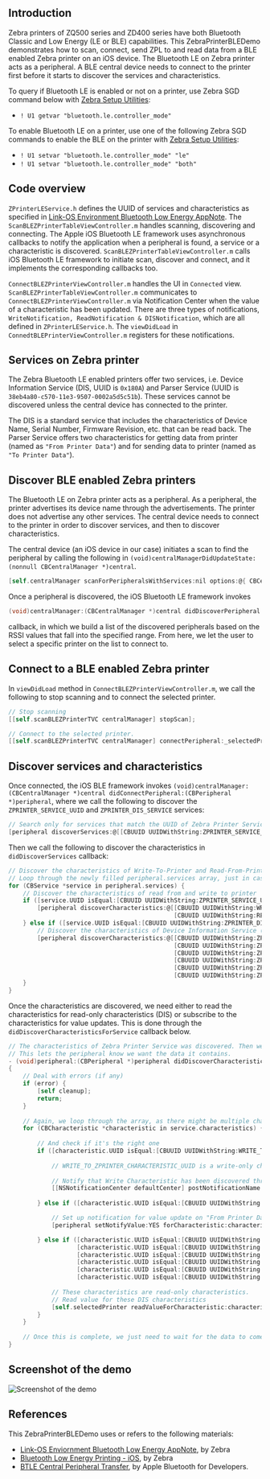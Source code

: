 ## Introduction
Zebra printers of ZQ500 series and ZD400 series have both Bluetooth Classic and Low Energy (LE or BLE) capabilities. This ZebraPrinterBLEDemo demonstrates how to scan, connect, send ZPL to and read data from a BLE enabled Zebra printer on an iOS device. The Bluetooth LE on Zebra printer acts as a peripheral. A BLE central device needs to connect to the printer first before it starts to discover the services and characteristics.

To query if Bluetooth LE is enabled or not on a printer, use Zebra SGD command below with [Zebra Setup Utilities](https://www.zebra.com/us/en/products/software/barcode-printers/zebralink/zebra-setup-utility.html):
* `! U1 getvar "bluetooth.le.controller_mode"`

To enable Bluetooth LE on a printer, use one of the following Zebra SGD commands to enable the BLE on the printer with [Zebra Setup Utilities](https://www.zebra.com/us/en/products/software/barcode-printers/zebralink/zebra-setup-utility.html):
* `! U1 setvar "bluetooth.le.controller_mode" "le"`
* `! U1 setvar "bluetooth.le.controller_mode" "both"`

## Code overview
`ZPrinterLEService.h` defines the UUID of services and characteristics as specified in [Link-OS Environment Bluetooth Low Energy AppNote](https://www.zebra.com/content/dam/zebra/software/en/application-notes/AppNote-BlueToothLE-v4.pdf). The `ScanBLEZPrinterTableViewController.m` handles scanning, discovering and connecting. The Apple iOS Bluetooth LE framework uses asynchronous callbacks to notify the application when a peripheral is found, a service or a characteristic is discovered. `ScanBLEZPrinterTableViewController.m` calls iOS Bluetooth LE framework to initiate scan, discover and connect, and it implements the corresponding callbacks too.

`ConnectBLEZPrinterViewController.m` handles the UI in `Connected` view. `ScanBLEZPrinterTableViewController.m` communicates to `ConnectBLEZPrinterViewController.m` via Notification Center when the value of a characteristic has been updated. There are three types of notifications, `WriteNotification, ReadNotification & DISNotification`, which are all defined in `ZPrinterLEService.h`. The `viewDidLoad` in `ConnedtBLEPrinterViewController.m` registers for these notifications.

## Services on Zebra printer
The Zebra Bluetooth LE enabled printers offer two services, i.e. Device Information Service (DIS, UUID is `0x180A`) and Parser Service (UUID is `38eb4a80-c570-11e3-9507-0002a5d5c51b`). These services cannot be discovered unless the central device has connected to the printer.

The DIS is a standard service that includes the characteristics of Device Name, Serial Number, Firmware Revision, etc. that can be read back. The Parser Service offers two characteristics for getting data from printer (named as `"From Printer Data"`) and for sending data to printer (named as `"To Printer Data"`). 

## Discover BLE enabled Zebra printers
The Bluetooth LE on Zebra printer acts as a peripheral. As a peripheral, the printer advertises its device name through the advertisements. The printer does not advertise any other services. The central device needs to connect to the printer in order to discover services, and then to discover characteristics. 

The central device (an iOS device in our case) initiates a scan to find the peripheral by calling the following in `(void)centralManagerDidUpdateState:(nonnull CBCentralManager *)central`.
```Objective-C
[self.centralManager scanForPeripheralsWithServices:nil options:@{ CBCentralManagerScanOptionAllowDuplicatesKey : @YES }];
```
Once a peripheral is discovered, the iOS Bluetooth LE framework invokes
```Objective-C
(void)centralManager:(CBCentralManager *)central didDiscoverPeripheral:(CBPeripheral *)peripheral advertisementData:(NSDictionary *)advertisementData RSSI:(NSNumber *)RSSI
```
callback, in which we build a list of the discovered peripherals based on the RSSI values that fall into the specified range. From here, we let the user to select a specific printer on the list to connect to.

## Connect to a BLE enabled Zebra printer
In `viewDidLoad` method in `ConnectBLEZPrinterViewController.m`, we call the following to stop scanning and to connect the selected printer.
```Objective-C
// Stop scanning
[[self.scanBLEZPrinterTVC centralManager] stopScan];

// Connect to the selected printer.
[[self.scanBLEZPrinterTVC centralManager] connectPeripheral:_selectedPrinter options:nil];
```

## Discover services and characteristics
Once connected, the iOS BLE framework invokes `(void)centralManager:(CBCentralManager *)central didConnectPeripheral:(CBPeripheral *)peripheral`, where we call the following to discover the `ZPRINTER_SERVICE_UUID` and `ZPRINTER_DIS_SERVICE` services:
```Objective-C
// Search only for services that match the UUID of Zebra Printer Service and the UUID of Device Information Service
[peripheral discoverServices:@[[CBUUID UUIDWithString:ZPRINTER_SERVICE_UUID], [CBUUID UUIDWithString:ZPRINTER_DIS_SERVICE]]];
```
Then we call the following to discover the characteristics in `didDiscoverServices` callback:
```Objective-C
// Discover the characteristics of Write-To-Printer and Read-From-Printer.
// Loop through the newly filled peripheral.services array, just in case there's more than one service.
for (CBService *service in peripheral.services) {
    // Discover the characteristics of read from and write to printer
    if ([service.UUID isEqual:[CBUUID UUIDWithString:ZPRINTER_SERVICE_UUID]]) {
        [peripheral discoverCharacteristics:@[[CBUUID UUIDWithString:WRITE_TO_ZPRINTER_CHARACTERISTIC_UUID],
                                              [CBUUID UUIDWithString:READ_FROM_ZPRINTER_CHARACTERISTIC_UUID]] forService:service];
    } else if ([service.UUID isEqual:[CBUUID UUIDWithString:ZPRINTER_DIS_SERVICE]]) {
        // Discover the characteristics of Device Information Service (DIS)
        [peripheral discoverCharacteristics:@[[CBUUID UUIDWithString:ZPRINTER_DIS_CHARAC_MODEL_NAME],
                                              [CBUUID UUIDWithString:ZPRINTER_DIS_CHARAC_SERIAL_NUMBER],
                                              [CBUUID UUIDWithString:ZPRINTER_DIS_CHARAC_FIRMWARE_REVISION],
                                              [CBUUID UUIDWithString:ZPRINTER_DIS_CHARAC_HARDWARE_REVISION],
                                              [CBUUID UUIDWithString:ZPRINTER_DIS_CHARAC_SOFTWARE_REVISION],
                                              [CBUUID UUIDWithString:ZPRINTER_DIS_CHARAC_MANUFACTURER_NAME]] forService:service];
    }
}
```
Once the characteristics are discovered, we need either to read the characteristics for read-only characteristics (DIS) or subscribe to the characteristics for value updates. This is done through the `didDiscoverCharacteristicsForService` callback below.

```Objective-C
// The characteristics of Zebra Printer Service was discovered. Then we want to subscribe to the characteristics.
// This lets the peripheral know we want the data it contains.
- (void)peripheral:(CBPeripheral *)peripheral didDiscoverCharacteristicsForService:(CBService *)service error:(NSError *)error
{
    // Deal with errors (if any)
    if (error) {
        [self cleanup];
        return;
    }
    
    // Again, we loop through the array, as there might be multiple characteristics in service.
    for (CBCharacteristic *characteristic in service.characteristics) {
        
        // And check if it's the right one
        if ([characteristic.UUID isEqual:[CBUUID UUIDWithString:WRITE_TO_ZPRINTER_CHARACTERISTIC_UUID]]) {
            
            // WRITE_TO_ZPRINTER_CHARACTERISTIC_UUID is a write-only characteristic
            
            // Notify that Write Characteristic has been discovered through the Notification Center
            [[NSNotificationCenter defaultCenter] postNotificationName:ZPRINTER_WRITE_NOTIFICATION object:self userInfo:@{@"Characteristic":characteristic}];
            
        } else if ([characteristic.UUID isEqual:[CBUUID UUIDWithString:READ_FROM_ZPRINTER_CHARACTERISTIC_UUID]]) {

            // Set up notification for value update on "From Printer Data" characteristic, i.e. READ_FROM_ZPRINTER_CHARACTERISTIC_UUID.
            [peripheral setNotifyValue:YES forCharacteristic:characteristic];

        } else if ([characteristic.UUID isEqual:[CBUUID UUIDWithString:ZPRINTER_DIS_CHARAC_MODEL_NAME]] ||
                   [characteristic.UUID isEqual:[CBUUID UUIDWithString:ZPRINTER_DIS_CHARAC_SERIAL_NUMBER]] ||
                   [characteristic.UUID isEqual:[CBUUID UUIDWithString:ZPRINTER_DIS_CHARAC_FIRMWARE_REVISION]] ||
                   [characteristic.UUID isEqual:[CBUUID UUIDWithString:ZPRINTER_DIS_CHARAC_HARDWARE_REVISION]] ||
                   [characteristic.UUID isEqual:[CBUUID UUIDWithString:ZPRINTER_DIS_CHARAC_SOFTWARE_REVISION]] ||
                   [characteristic.UUID isEqual:[CBUUID UUIDWithString:ZPRINTER_DIS_CHARAC_MANUFACTURER_NAME]]) {
            
            // These characteristics are read-only characteristics.
            // Read value for these DIS characteristics
            [self.selectedPrinter readValueForCharacteristic:characteristic];
        }
    }
    
    // Once this is complete, we just need to wait for the data to come in or to send ZPL to printer.
}
```

## Screenshot of the demo
![Screenshot of the demo](https://github.com/Zebra/LinkOS-iOS-Samples/blob/ZebraPrinterBLEDemo/ZebraPrinterBLEDemo/ZebraPrinterBLEDemo.png)


## References
This ZebraPrinterBLEDemo uses or refers to the following materials:
* [Link-OS Enviornment Bluetooth Low Energy AppNote](https://www.zebra.com/content/dam/zebra/software/en/application-notes/AppNote-BlueToothLE-v4.pdf), by Zebra
* [Bluetooth Low Energy Printing - iOS](https://km.zebra.com/resources/sites/ZEBRA/content/live/WHITE_PAPERS/0/WH146/en_US/BluetoothLowEnergyPrinting_iOS.pdf), by Zebra
* [BTLE Central Peripheral Transfer](https://developer.apple.com/library/content/samplecode/BTLE_Transfer/Introduction/Intro.html#//apple_ref/doc/uid/DTS40012927-Intro-DontLinkElementID_2), by Apple Bluetooth for Developers.

